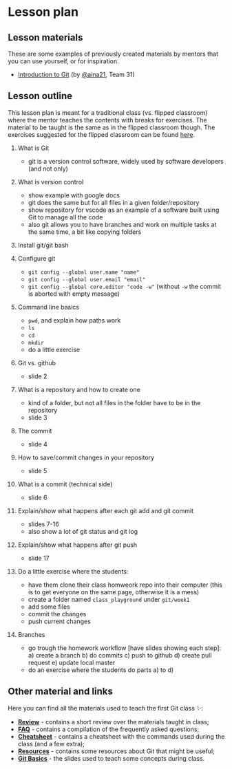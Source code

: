 # Lesson plan

## Lesson materials

These are some examples of previously created materials by mentors that you can use yourself, or for inspiration.

- [Introduction to Git](https://radical-somersault-80b.notion.site/Introduction-to-Git-184dc1cafb9480ffad0de16e6ea8b379) (by [@aina21](https://www.github.com/aina21), Team 31)

## Lesson outline

This lesson plan is meant for a traditional class (vs. flipped classroom) where the mentor teaches the contents with breaks for exercises.
The material to be taught is the same as in the flipped classroom though.
The exercises suggested for the flipped classroom can be found [here](./class_exercises.md).

1.  What is Git

    - git is a version control software, widely used by software developers (and not only)

2.  What is version control

    - show example with google docs
    - git does the same but for all files in a given folder/repository
    - show repository for vscode as an example of a software built using Git to manage all the code
    - also git allows you to have branches and work on multiple tasks at the same time, a bit like copying folders

3.  Install git/git bash

4.  Configure git

    - `git config --global user.name "name"`
    - `git config --global user.email "email"`
    - `git config --global core.editor "code -w"` (without `-w` the commit is aborted with empty message)

5.  Command line basics

    - `pwd`, and explain how paths work
    - `ls`
    - `cd`
    - `mkdir`
    - do a little exercise

6.  Git vs. github

    - slide 2

7.  What is a repository and how to create one

    - kind of a folder, but not all files in the folder have to be in the repository
    - slide 3

8.  The commit

    - slide 4

9.  How to save/commit changes in your repository

    - slide 5

10. What is a commit (technical side)

    - slide 6

11. Explain/show what happens after each git add and git commit

    - slides 7-16
    - also show a lot of git status and git log

12. Explain/show what happens after git push
    - slide 17
13. Do a little exercise where the students:

    - have them clone their class homweork repo into their computer (this is to get everyone on the same page, otherwise it is a mess)
    - create a folder named `class_playground` under `git/week1`
    - add some files
    - commit the changes
    - push current changes

14. Branches
    - go trough the homework workflow [have slides showing each step]:
      a) create a branch
      b) do commits
      c) push to github
      d) create pull request
      e) update local master
    - do an exercise where the students do parts a) to d)

## Other material and links

Here you can find all the materials used to teach the first Git class ✨:

- **[Review](review.md)** - contains a short review over the materials taught in class;
- **[FAQ](frequently_asked_questions.md)** - contains a compilation of the frequently asked questions;
- **[Cheatsheet](cheatsheet.md)** - contains a cheatsheet with the commands used during the class (and a few extra);
- **[Resources](resources.md)** - contains some resources about Git that might be useful;
- **[Git Basics](Git_basics.pdf)** - the slides used to teach some concepts during class.

